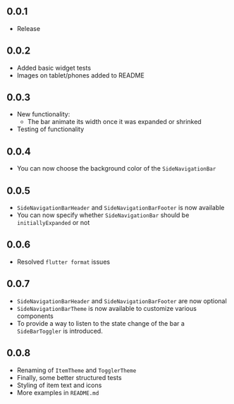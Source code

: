 ## 0.0.1

* Release

## 0.0.2
* Added basic widget tests
* Images on tablet/phones added to README

## 0.0.3
* New functionality: 
    - The bar animate its width once it was expanded or shrinked
* Testing of functionality

## 0.0.4
* You can now choose the background color of the `SideNavigationBar`

## 0.0.5
* ``SideNavigationBarHeader`` and ``SideNavigationBarFooter`` is now available
* You can now specify whether ``SideNavigationBar`` should be ``initiallyExpanded`` or not

## 0.0.6
* Resolved ``flutter format`` issues

## 0.0.7
* ``SideNavigationBarHeader`` and ``SideNavigationBarFooter`` are now optional
* ``SideNavigationBarTheme`` is now available to customize various components
* To provide a way to listen to the state change of the bar a ``SideBarToggler`` is introduced.

## 0.0.8
* Renaming of ```ItemTheme``` and ```TogglerTheme```
* Finally, some better structured tests
* Styling of item text and icons
* More examples in ```README.md```